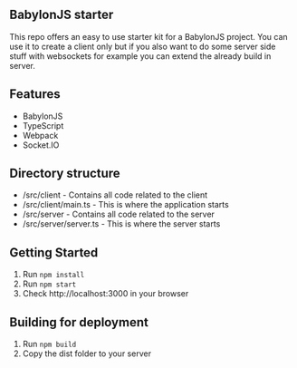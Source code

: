## BabylonJS starter ##
This repo offers an easy to use starter kit for a BabylonJS project. You
can use it to create a client only but if you also want to do some 
server side stuff with websockets for example you can extend the already
build in server.

## Features ##
* BabylonJS
* TypeScript
* Webpack
* Socket.IO

## Directory structure ##
* /src/client - Contains all code related to the client
* /src/client/main.ts - This is where the application starts
* /src/server - Contains all code related to the server
* /src/server/server.ts - This is where the server starts

## Getting Started ##
1. Run `npm install`
1. Run `npm start`
1. Check http://localhost:3000 in your browser

## Building for deployment ##
1. Run `npm build`
1. Copy the dist folder to your server
